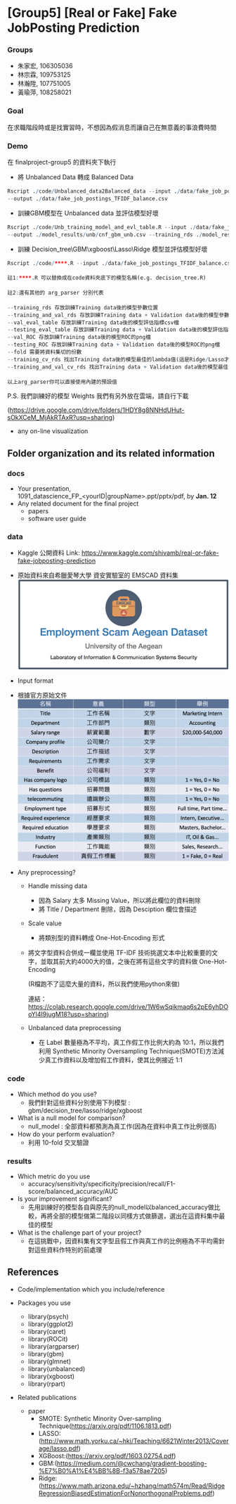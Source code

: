# [Group5] [Real or Fake] Fake JobPosting Prediction

### Groups
* 朱家宏, 106305036
* 林宗霖, 109753125
* 林瀚陞, 107751005
* 黃瑜萍, 108258021

### Goal
在求職階段時或是找實習時，不想因為假消息而讓自己在無意義的事浪費時間

### Demo 
在 finalproject-group5 的資料夾下執行

* 將 Unbalanced Data 轉成 Balanced Data
```R
Rscript ./code/Unbalanced_data2Balanced_data --input ./data/fake_job_postings_TFIDF.csv 
--output ./data/fake_job_postings_TFIDF_balance.csv
```

* 訓練GBM模型在 Unbalanced data 並評估模型好壞
```R
Rscript ./code/Unb_training_model_and_evl_table.R --input ./data/fake_job_postings.csv 
--output ./model_results/unb/cnf_gbm_unb.csv --training_rds ./model_results/unb/gbm_ub.rds
```

* 訓練 Decision_tree\GBM\xgboost\Lasso\Ridge 模型並評估模型好壞
```R
Rscript ./code/****.R --input ./data/fake_job_postings_TFIDF_balance.csv 

註1:****.R 可以替換成在code資料夾底下的模型名稱(e.g. decision_tree.R)

註2:還有其他的 arg_parser 分別代表

--training_rds 存放訓練Training data後的模型參數位置
--training_and_val_rds 存放訓練Training data + Validation data後的模型參數位置
--val_eval_table 存放訓練Training data後的模型評估指標csv檔
--testing_eval_table 存放訓練Training data + Validation data後的模型評估指標csv檔
--val_ROC 存放訓練Training data後的模型ROC的png檔
--testing_ROC 存放訓練Training data + Validation data後的模型ROC的png檔
--fold 需要將資料集切的份數
--training_cv_rds 找出Training data後的模型最佳的lambda值(這是Ridge/Lasso才有)
--training_and_val_cv_rds 找出Training data + Validation data後的模型最佳的lambda值(這是Ridge/Lasso才有)

以上arg_parser你可以直接使用內建的預設值
```

P.S. 我們訓練好的模型 Weights 我們有另外放在雲端，請自行下載

(https://drive.google.com/drive/folders/1HDY8g8NNHdUHut-sOkXCeM_MjAkRTAxR?usp=sharing)

* any on-line visualization

## Folder organization and its related information

### docs
* Your presentation, 1091_datascience_FP_<yourID|groupName>.ppt/pptx/pdf, by **Jan. 12**
* Any related document for the final project
  * papers
  * software user guide

### data

* Kaggle 公開資料 Link: https://www.kaggle.com/shivamb/real-or-fake-fake-jobposting-prediction
* 原始資料來自希臘愛琴大學 資安實驗室的 EMSCAD 資料集
 ![Kaggle公開資料](/Images/EMSCAD資料集.png)

* Input format
* 根據官方原始文件
 ![Input_format](/Images/Input_format.png)
* Any preprocessing?

  * Handle missing data   
    * 因為 Salary 太多 Missing Value，所以將此欄位的資料刪除
    * 將 Title / Department 刪除，因為 Desciption 欄位會描述
    
  * Scale value 
    * 將類別型的資料轉成 One-Hot-Encoding 形式
    
  * 將文字型資料合併成一欄並使用 TF-IDF 技術挑選文本中比較重要的文字，並取其前大約4000大的值，之後在將有這些文字的資料做 One-Hot-Encoding
  
    (R檔跑不了這麼大量的資料，所以我們使用python來做)
    
    連結：https://colab.research.google.com/drive/1W6wSqikmaq6s2pE6yhDOoYl4I9jugM18?usp=sharing)
      
  * Unbalanced data preprocessing 
    * 在 Label 數量極為不平均，真工作假工作比例大約為 10:1，所以我們利用 Synthetic Minority Oversampling Technique(SMOTE)方法減少真工作資料以及增加假工作資料，使其比例接近 1:1
  
### code

* Which method do you use? 
  * 我們針對這些資料分別使用下列模型 : gbm/decision_tree/lasso/ridge/xgboost
* What is a null model for comparison? 
  * null_model : 全部資料都預測為真工作(因為在資料中真工作比例很高)
* How do your perform evaluation? 
  * 利用 10-fold 交叉驗證

### results

* Which metric do you use 
  * accuracy/sensitivity/specificity/precision/recall/F1-score/balanced_accuracy/AUC
* Is your improvement significant?
  * 先用訓練好的模型各自與原先的null_model以balanced_accuracy做比較，再將全部的模型做第二階段以同樣方式做篩選，選出在這資料集中最佳的模型
* What is the challenge part of your project?
  * 在這挑戰中，因資料集有文字型且假工作與真工作的比例極為不平均需針對這些資料作特別的前處理
## References
* Code/implementation which you include/reference

* Packages you use

  *  library(psych)  
  *  library(ggplot2) 
  *  library(caret)
  *  library(ROCit)
  *  library(argparser)
  *  library(gbm)
  *  library(glmnet)
  *  library(unbalanced)
  *  library(xgboost)
  *  library(rpart)

* Related publications
  * paper
    * SMOTE: Synthetic Minority Over-sampling Technique(https://arxiv.org/pdf/1106.1813.pdf) 
    * LASSO: (http://www.math.yorku.ca/~hkj/Teaching/6621Winter2013/Coverage/lasso.pdf)
    * XGBoost:(https://arxiv.org/pdf/1603.02754.pdf)
    * GBM:(https://medium.com/@cwchang/gradient-boosting-%E7%B0%A1%E4%BB%8B-f3a578ae7205)
    * Ridge:(https://www.math.arizona.edu/~hzhang/math574m/Read/RidgeRegressionBiasedEstimationForNonorthogonalProblems.pdf)
